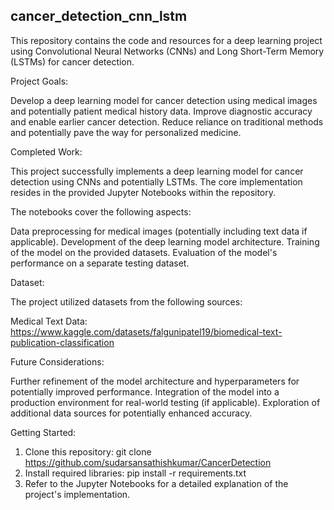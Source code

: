 ## cancer_detection_cnn_lstm

This repository contains the code and resources for a deep learning project using Convolutional Neural Networks (CNNs) and Long Short-Term Memory (LSTMs) for cancer detection.

Project Goals:

Develop a deep learning model for cancer detection using medical images and potentially patient medical history data.
Improve diagnostic accuracy and enable earlier cancer detection.
Reduce reliance on traditional methods and potentially pave the way for personalized medicine.

Completed Work:

This project successfully implements a deep learning model for cancer detection using CNNs and potentially LSTMs. The core implementation resides in the provided Jupyter Notebooks within the repository. 

The notebooks cover the following aspects:

Data preprocessing for medical images (potentially including text data if applicable).
Development of the deep learning model architecture.
Training of the model on the provided datasets.
Evaluation of the model's performance on a separate testing dataset.

Dataset:

The project utilized datasets from the following sources:

Medical Text Data: https://www.kaggle.com/datasets/falgunipatel19/biomedical-text-publication-classification

Future Considerations:

Further refinement of the model architecture and hyperparameters for potentially improved performance.
Integration of the model into a production environment for real-world testing (if applicable).
Exploration of additional data sources for potentially enhanced accuracy.

Getting Started:

1. Clone this repository: git clone https://github.com/sudarsansathishkumar/CancerDetection
2. Install required libraries: pip install -r requirements.txt
3. Refer to the Jupyter Notebooks for a detailed explanation of the project's implementation.
